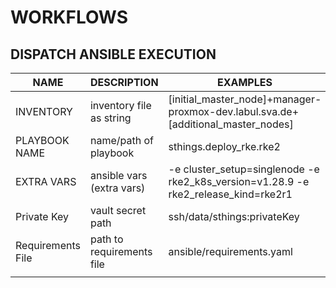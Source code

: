 # WORKFLOWS

## DISPATCH ANSIBLE EXECUTION

| NAME              | DESCRIPTION               | EXAMPLES                                                                            |
|-------------------|---------------------------|-------------------------------------------------------------------------------------|
| INVENTORY         | inventory file as string  | [initial_master_node]+manager-proxmox-dev.labul.sva.de+[additional_master_nodes]    |
| PLAYBOOK NAME     | name/path of playbook     | sthings.deploy_rke.rke2                                                             |
| EXTRA VARS        | ansible vars (extra vars) | -e cluster_setup=singlenode -e rke2_k8s_version=v1.28.9 -e rke2_release_kind=rke2r1 |
| Private Key       | vault secret path         | ssh/data/sthings:privateKey                                                         |
| Requirements File | path to requirements file | ansible/requirements.yaml                                                           |
|                   |                           |                                                                                     |
